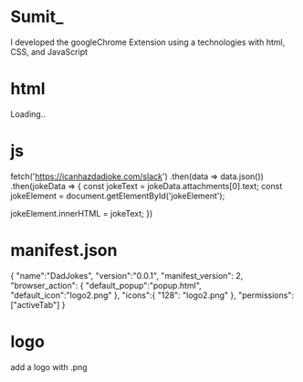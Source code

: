 # Sumit_
I developed the googleChrome Extension using a technologies with html, CSS, and JavaScript 

# html 
<!DOCTYPE html>
<html lang="en">
<head>
  <meta charset="UTF-8">
  <meta name="viewport" content="width=device-width, initial-scale=1.0">
  <title>DadJokes</title>
</head>
<body>
  <p id="jokeElement">Loading.. </p>
  <script src="popup.js"></script>
</body>
</html>

# js
fetch('https://icanhazdadjoke.com/slack')
.then(data => data.json())
.then(jokeData => {
  const jokeText = jokeData.attachments[0].text;
  const jokeElement = document.getElementById('jokeElement');

  jokeElement.innerHTML = jokeText;
})

# manifest.json
{
  "name":"DadJokes",
  "version":"0.0.1",
  "manifest_version": 2,
  "browser_action": {
    "default_popup":"popup.html",
    "default_icon":"logo2.png"
  },
  "icons":{
    "128": "logo2.png"
  },
  "permissions":["activeTab"]
}

# logo 

add a logo with .png
